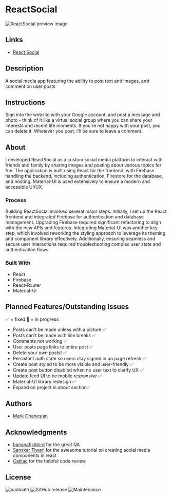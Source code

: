 # ReactSocial
![ReactSocial preview image](/public/react-social-preview.png)

## Links
* [React Social](https://social-media-app-mso.web.app/)

## Description
A social media app featuring the ability to post text and images, and comment on user posts

## Instructions
Sign into the website with your Google account, and post a message and photo - think of it like a virtual social group where you can share your interests and recent life moments. If you're not happy with your post, you can delete it. Whatever you post, I'll be sure to leave a comment.

## About
I developed ReactSocial as a custom social media platform to interact with friends and family by sharing images and posting about various topics for fun. The application is built using React for the frontend, with Firebase handling the backend, including authentication, Firestore for the database, and hosting. Material-UI is used extensively to ensure a modern and accessible UI/UX.

### Process
Building ReactSocial involved several major steps. Initially, I set up the React frontend and integrated Firebase for authentication and database management. Upgrading Firebase required significant refactoring to align with the new APIs and features. Integrating Material-UI was another key step, which involved reworking the styling approach to leverage its theming and component library effectively. Additionally, ensuring seamless and secure user interactions required troubleshooting complex user state and authentication flows.

### Built With
* React
* Firebase
* React-Router
* Material-Ui

## Planned Features/Outstanding Issues

✅ = fixed
🚧 = in progress

* Posts can't be made unless with a picture ✅
* Posts can't be made with line breaks ✅
* Comments not working ✅
* User posts page links to entire post ✅
* Delete your own posts! ✅
* Persistant auth state so users stay signed in on page refresh ✅
* Create post styled to be more visible and user-friendly ✅
* Create post button disabled when no user text to clarify UX ✅
* Update feed UI to be mobile responsive ✅
* Material-UI library redesign ✅
* Expand on project in about section✅

## Authors
* [Mark Ohanesian](https://github.com/markohanesian) 

## Acknowledgments
* [bananafishbird](https://github.com/bananafishbird) for the great QA 
* [Sanskar Tiwari](https://www.youtube.com/channel/UCsPdgUIoOBTBI1UmulW1pdw) for the awesome tutorial on creating social media components in react
* [Catilac](https://gist.github.com/catilac) for the helpful code review

## License
![badmath](https://img.shields.io/github/languages/top/nielsenjared/badmath)
![GitHub release](https://img.shields.io/github/v/release/markohanesian/social-media-app)
![Maintenance](https://img.shields.io/badge/Maintained%3F-yes-green.svg)
